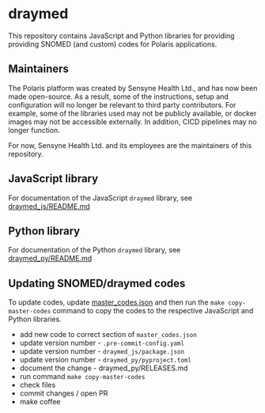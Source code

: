 # draymed
This repository contains JavaScript and Python libraries for providing providing SNOMED (and custom) codes for Polaris
applications.

## Maintainers
The Polaris platform was created by Sensyne Health Ltd., and has now been made open-source. As a result, some of the
instructions, setup and configuration will no longer be relevant to third party contributors. For example, some of
the libraries used may not be publicly available, or docker images may not be accessible externally. In addition, 
CICD pipelines may no longer function.

For now, Sensyne Health Ltd. and its employees are the maintainers of this repository.

## JavaScript library
For documentation of the JavaScript `draymed` library, see [draymed_js/README.md](draymed_js/README.md)

## Python library
For documentation of the Python `draymed` library, see [draymed_py/README.md](draymed_py/README.md)

## Updating SNOMED/draymed codes
To update codes, update [master_codes.json](master_codes.json) and then run the `make copy-master-codes` command to 
copy the codes to the respective JavaScript and Python libraries.

* add new code to correct section of `master_codes.json`
* update version number - `.pre-commit-config.yaml`
* update version number - `draymed_js/package.json`
* update version number - `draymed_py/pyproject.toml`
* document the change - draymed_py/RELEASES.md
* run command `make copy-master-codes`
* check files
* commit changes / open PR
* make coffee
